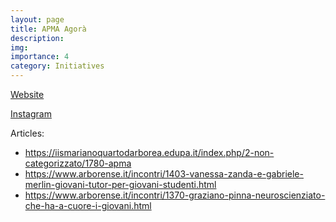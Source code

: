 ```yaml
---
layout: page
title: APMA Agorà
description: 
img:
importance: 4
category: Initiatives
---
```

<a href="https://apmaagora.wordpress.com">Website</a>

<a href="https://www.instagram.com/apma_agora/">Instagram</a>

Articles:
<ul>
  <li><a href="https://iismarianoquartodarborea.edupa.it/index.php/2-non-categorizzato/1780-apma">https://iismarianoquartodarborea.edupa.it/index.php/2-non-categorizzato/1780-apma</a></li>
  <li><a href="https://www.arborense.it/incontri/1403-vanessa-zanda-e-gabriele-merlin-giovani-tutor-per-giovani-studenti.html">https://www.arborense.it/incontri/1403-vanessa-zanda-e-gabriele-merlin-giovani-tutor-per-giovani-studenti.html</a></li>
  <li><a href="https://www.arborense.it/incontri/1370-graziano-pinna-neuroscienziato-che-ha-a-cuore-i-giovani.html">https://www.arborense.it/incontri/1370-graziano-pinna-neuroscienziato-che-ha-a-cuore-i-giovani.html</a></li>
</ul>

